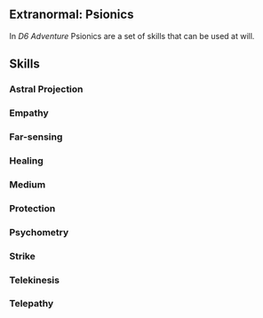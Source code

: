Extranormal: Psionics
---------------------

In _D6 Adventure_ Psionics are a set of skills that can be used at will.

Skills
------

### Astral Projection

### Empathy

### Far-sensing

### Healing

### Medium

### Protection

### Psychometry

### Strike

### Telekinesis

### Telepathy
